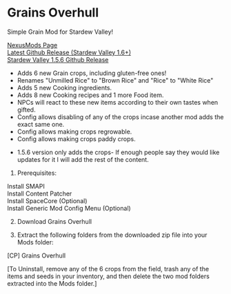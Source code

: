 # Grains Overhull 
Simple Grain Mod for Stardew Valley!  

[NexusMods Page](https://www.nexusmods.com/stardewvalley/mods/20884)  
[Latest Github Release (Stardew Valley 1.6+)](https://github.com/slimerrain/stardew-mods/releases/tag/grains-overhull-1.1.5)  
[Stardew Valley 1.5.6 Github Release](https://github.com/slimerrain/stardew-mods/releases/tag/stardew-1.5.6)  
  
- Adds 6 new Grain crops, including gluten-free ones!
- Renames "Unmilled Rice" to "Brown Rice" and "Rice" to "White Rice"
- Adds 5 new Cooking ingredients.
- Adds 8 new Cooking recipes and 1 more Food item.
- NPCs will react to these new items according to their own tastes when gifted.
- Config allows disabling of any of the crops incase another mod adds the exact same one.
- Config allows making crops regrowable.
- Config allows making crops paddy crops.
  
* 1.5.6 version only adds the crops- If enough people say they would like updates for it I will add the rest of the content.
  
1. Prerequisites:  

Install SMAPI  
Install Content Patcher  
Install SpaceCore (Optional)  
Install Generic Mod Config Menu (Optional)  
  
2. Download Grains Overhull 
  
3. Extract the following folders from the downloaded zip file into your Mods folder:  

[CP] Grains Overhull  
  
[To Uninstall, remove any of the 6 crops from the field, trash any of the items and seeds in your inventory, and then delete the two mod folders extracted into the Mods folder.]